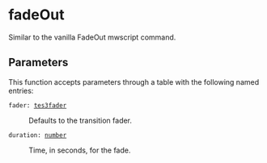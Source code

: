 # fadeOut

Similar to the vanilla FadeOut mwscript command.

## Parameters

This function accepts parameters through a table with the following named entries:

<dl class="describe">
<dt><code class="descname">fader: <a href="https://mwse.readthedocs.io/en/latest/lua/type/tes3fader.html">tes3fader</a></code></dt>
<dd>

Defaults to the transition fader.

</dd>
<dt><code class="descname">duration: <a href="https://mwse.readthedocs.io/en/latest/lua/type/number.html">number</a></code></dt>
<dd>

Time, in seconds, for the fade.

</dd>
</dl>

